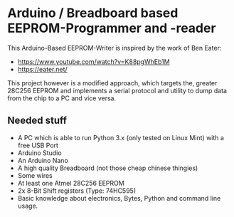 # Arduino / Breadboard based EEPROM-Programmer and -reader

This Arduino-Based EEPROM-Writer is inspired by the work of Ben Eater:
- https://www.youtube.com/watch?v=K88pgWhEb1M
- https://eater.net/

This project however is a modified approach, which targets the, greater 28C256 EEPROM and implements a serial protocol and utility to dump data from the chip to a PC and vice versa.

## Needed stuff
- A PC which is able to run Python 3.x (only tested on Linux Mint) with a free USB Port
- Arduino Studio
- An Arduino Nano
- A high quality Breadboard (not those cheap chinese thingies)
- Some wires
- At least one Atmel 28C256 EEPROM
- 2x 8-Bit Shift registers (Type: 74HC595)
- Basic knowledge about electronics, Bytes, Python and command line usage.
